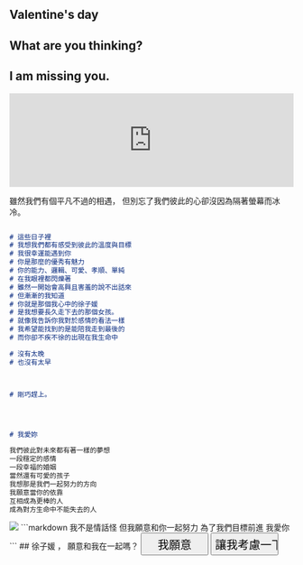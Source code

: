 ## Valentine's day



## What are you thinking?

## I am missing you.

<iframe width="100%" height="166" scrolling="no" frameborder="no" allow="autoplay" src="https://w.soundcloud.com/player/?url=https%3A//api.soundcloud.com/tracks/574831149&color=%23ff5500&auto_play=true&hide_related=false&show_comments=true&show_user=true&show_reposts=false&show_teaser=true"></iframe>




雖然我們有個平凡不過的相遇，
但別忘了我們彼此的心卻沒因為隔著螢幕而冰冷。




```markdown

# 這些日子裡
# 我想我們都有感受到彼此的溫度與目標
# 我很幸運能遇到你
# 你是那麼的優秀有魅力
# 你的能力、邏輯、可愛、孝順、單純
# 在我眼裡都閃爍著
# 雖然一開始會高興且害羞的說不出話來
# 但漸漸的我知道
# 你就是那個我心中的徐子媛
# 是我想要長久走下去的那個女孩。
# 就像我告訴你我對於感情的看法一樣
# 我希望能找到的是能陪我走到最後的
# 而你卻不疾不徐的出現在我生命中

# 沒有太晚
# 也沒有太早



# 剛巧趕上。




# 我愛妳

我們彼此對未來都有著一樣的夢想
一段穩定的感情
一段幸福的婚姻
當然還有可愛的孩子
我想那是我們一起努力的方向
我願意當你的依靠
互相成為更棒的人
成為對方生命中不能失去的人

```
<img src ="https://i.imgur.com/Dd5M82L.jpg">
```markdown
我不是情話怪
但我願意和你一起努力
為了我們目標前進
我愛你
```
## 徐子媛 ， 願意和我在一起嗎？

<input type="button" value="我願意" style="width:120px;height:40px;font-size:20px;" onclick="location.href='https://i.imgur.com/l0tX8dQ.jpg'"> 
<input type="button" value="讓我考慮一下" style="width:120px;height:40px;font-size:20px;" onclick="location.href='https://imgur.com/a/cdOqO62'">


